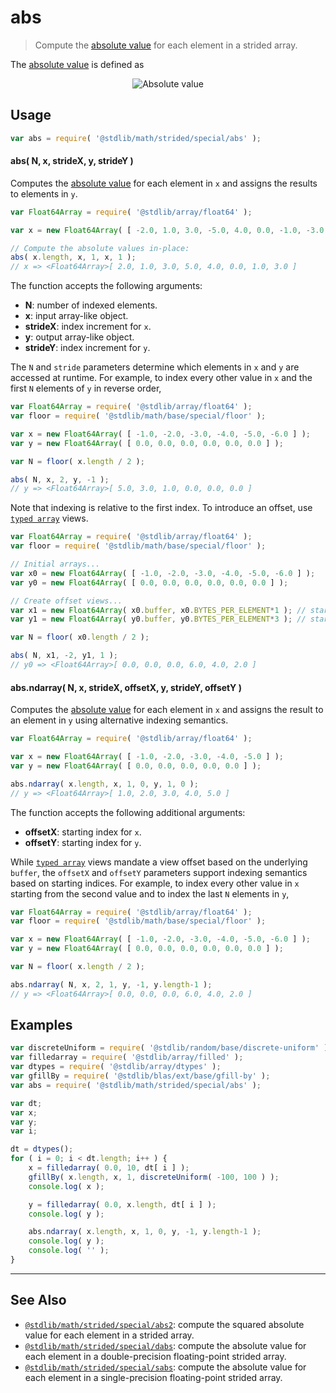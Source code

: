 <!--

@license Apache-2.0

Copyright (c) 2020 The Stdlib Authors.

Licensed under the Apache License, Version 2.0 (the "License");
you may not use this file except in compliance with the License.
You may obtain a copy of the License at

   http://www.apache.org/licenses/LICENSE-2.0

Unless required by applicable law or agreed to in writing, software
distributed under the License is distributed on an "AS IS" BASIS,
WITHOUT WARRANTIES OR CONDITIONS OF ANY KIND, either express or implied.
See the License for the specific language governing permissions and
limitations under the License.

-->

# abs

> Compute the [absolute value][absolute-value] for each element in a strided array.

<section class="intro">

The [absolute value][absolute-value] is defined as

<!-- <equation class="equation" label="eq:absolute_value" align="center" raw="|x| = \begin{cases} x & \textrm{if}\ x \geq 0 \\ -x & \textrm{if}\ x < 0\end{cases}" alt="Absolute value"> -->

<div class="equation" align="center" data-raw-text="|x| = \begin{cases} x &amp; \textrm{if}\ x \geq 0 \\ -x &amp; \textrm{if}\ x &lt; 0\end{cases}" data-equation="eq:absolute_value">
    <img src="https://cdn.jsdelivr.net/gh/stdlib-js/stdlib@5080b1c6024f68941c0bd4829b354fc345de408a/lib/node_modules/@stdlib/math/strided/special/abs/docs/img/equation_absolute_value.svg" alt="Absolute value">
    <br>
</div>

<!-- </equation> -->

</section>

<!-- /.intro -->

<section class="usage">

## Usage

```javascript
var abs = require( '@stdlib/math/strided/special/abs' );
```

#### abs( N, x, strideX, y, strideY )

Computes the [absolute value][absolute-value] for each element in `x` and assigns the results to elements in `y`.

```javascript
var Float64Array = require( '@stdlib/array/float64' );

var x = new Float64Array( [ -2.0, 1.0, 3.0, -5.0, 4.0, 0.0, -1.0, -3.0 ] );

// Compute the absolute values in-place:
abs( x.length, x, 1, x, 1 );
// x => <Float64Array>[ 2.0, 1.0, 3.0, 5.0, 4.0, 0.0, 1.0, 3.0 ]
```

The function accepts the following arguments:

-   **N**: number of indexed elements.
-   **x**: input array-like object.
-   **strideX**: index increment for `x`.
-   **y**: output array-like object.
-   **strideY**: index increment for `y`.

The `N` and `stride` parameters determine which elements in `x` and `y` are accessed at runtime. For example, to index every other value in `x` and the first `N` elements of `y` in reverse order,

```javascript
var Float64Array = require( '@stdlib/array/float64' );
var floor = require( '@stdlib/math/base/special/floor' );

var x = new Float64Array( [ -1.0, -2.0, -3.0, -4.0, -5.0, -6.0 ] );
var y = new Float64Array( [ 0.0, 0.0, 0.0, 0.0, 0.0, 0.0 ] );

var N = floor( x.length / 2 );

abs( N, x, 2, y, -1 );
// y => <Float64Array>[ 5.0, 3.0, 1.0, 0.0, 0.0, 0.0 ]
```

Note that indexing is relative to the first index. To introduce an offset, use [`typed array`][mdn-typed-array] views.

```javascript
var Float64Array = require( '@stdlib/array/float64' );
var floor = require( '@stdlib/math/base/special/floor' );

// Initial arrays...
var x0 = new Float64Array( [ -1.0, -2.0, -3.0, -4.0, -5.0, -6.0 ] );
var y0 = new Float64Array( [ 0.0, 0.0, 0.0, 0.0, 0.0, 0.0 ] );

// Create offset views...
var x1 = new Float64Array( x0.buffer, x0.BYTES_PER_ELEMENT*1 ); // start at 2nd element
var y1 = new Float64Array( y0.buffer, y0.BYTES_PER_ELEMENT*3 ); // start at 4th element

var N = floor( x0.length / 2 );

abs( N, x1, -2, y1, 1 );
// y0 => <Float64Array>[ 0.0, 0.0, 0.0, 6.0, 4.0, 2.0 ]
```

#### abs.ndarray( N, x, strideX, offsetX, y, strideY, offsetY )

Computes the [absolute value][absolute-value] for each element in `x` and assigns the result to an element in `y` using alternative indexing semantics.

```javascript
var Float64Array = require( '@stdlib/array/float64' );

var x = new Float64Array( [ -1.0, -2.0, -3.0, -4.0, -5.0 ] );
var y = new Float64Array( [ 0.0, 0.0, 0.0, 0.0, 0.0 ] );

abs.ndarray( x.length, x, 1, 0, y, 1, 0 );
// y => <Float64Array>[ 1.0, 2.0, 3.0, 4.0, 5.0 ]
```

The function accepts the following additional arguments:

-   **offsetX**: starting index for `x`.
-   **offsetY**: starting index for `y`.

While [`typed array`][mdn-typed-array] views mandate a view offset based on the underlying `buffer`, the `offsetX` and `offsetY` parameters support indexing semantics based on starting indices. For example, to index every other value in `x` starting from the second value and to index the last `N` elements in `y`,

```javascript
var Float64Array = require( '@stdlib/array/float64' );
var floor = require( '@stdlib/math/base/special/floor' );

var x = new Float64Array( [ -1.0, -2.0, -3.0, -4.0, -5.0, -6.0 ] );
var y = new Float64Array( [ 0.0, 0.0, 0.0, 0.0, 0.0, 0.0 ] );

var N = floor( x.length / 2 );

abs.ndarray( N, x, 2, 1, y, -1, y.length-1 );
// y => <Float64Array>[ 0.0, 0.0, 0.0, 6.0, 4.0, 2.0 ]
```

</section>

<!-- /.usage -->

<section class="notes">

</section>

<!-- /.notes -->

<section class="examples">

## Examples

<!-- eslint no-undef: "error" -->

```javascript
var discreteUniform = require( '@stdlib/random/base/discrete-uniform' ).factory;
var filledarray = require( '@stdlib/array/filled' );
var dtypes = require( '@stdlib/array/dtypes' );
var gfillBy = require( '@stdlib/blas/ext/base/gfill-by' );
var abs = require( '@stdlib/math/strided/special/abs' );

var dt;
var x;
var y;
var i;

dt = dtypes();
for ( i = 0; i < dt.length; i++ ) {
    x = filledarray( 0.0, 10, dt[ i ] );
    gfillBy( x.length, x, 1, discreteUniform( -100, 100 ) );
    console.log( x );

    y = filledarray( 0.0, x.length, dt[ i ] );
    console.log( y );

    abs.ndarray( x.length, x, 1, 0, y, -1, y.length-1 );
    console.log( y );
    console.log( '' );
}
```

</section>

<!-- /.examples -->

<!-- Section for related `stdlib` packages. Do not manually edit this section, as it is automatically populated. -->

<section class="related">

* * *

## See Also

-   [`@stdlib/math/strided/special/abs2`][@stdlib/math/strided/special/abs2]: compute the squared absolute value for each element in a strided array.
-   [`@stdlib/math/strided/special/dabs`][@stdlib/math/strided/special/dabs]: compute the absolute value for each element in a double-precision floating-point strided array.
-   [`@stdlib/math/strided/special/sabs`][@stdlib/math/strided/special/sabs]: compute the absolute value for each element in a single-precision floating-point strided array.

</section>

<!-- /.related -->

<!-- Section for all links. Make sure to keep an empty line after the `section` element and another before the `/section` close. -->

<section class="links">

[absolute-value]: https://en.wikipedia.org/wiki/Absolute_value

[mdn-typed-array]: https://developer.mozilla.org/en-US/docs/Web/JavaScript/Reference/Global_Objects/TypedArray

<!-- <related-links> -->

[@stdlib/math/strided/special/abs2]: https://github.com/stdlib-js/stdlib/tree/develop/lib/node_modules/%40stdlib/math/strided/special/abs2

[@stdlib/math/strided/special/dabs]: https://github.com/stdlib-js/stdlib/tree/develop/lib/node_modules/%40stdlib/math/strided/special/dabs

[@stdlib/math/strided/special/sabs]: https://github.com/stdlib-js/stdlib/tree/develop/lib/node_modules/%40stdlib/math/strided/special/sabs

<!-- </related-links> -->

</section>

<!-- /.links -->
